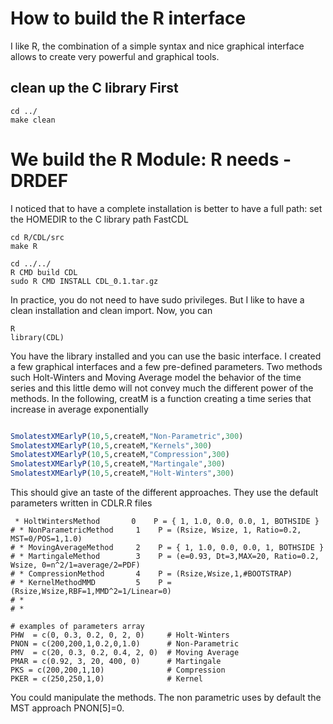 # How to build the R interface 

I like R, the combination of a simple syntax and nice graphical
interface allows to create very powerful and graphical tools.

## clean up the C library First

```
cd ../
make clean
```

# We build the R Module: R needs -DRDEF 

I noticed that to have a complete installation is better to have a
full path: set the HOMEDIR to the C library path FastCDL

```
cd R/CDL/src
make R

cd ../../
R CMD build CDL
sudo R CMD INSTALL CDL_0.1.tar.gz
```

In practice, you do not need to have sudo privileges. But I like to
have a clean installation and clean import. Now, you can 

```
R
library(CDL)
```

You have the library installed and you can use the basic interface. I
created a few graphical interfaces and a few pre-defined
parameters. Two methods such Holt-Winters and Moving Average model the
behavior of the time series and this little demo will not convey much
the different power of the methods. In the following, creatM is a
function creating a time series that increase in average exponentially

```r

SmolatestXMEarlyP(10,5,createM,"Non-Parametric",300)
SmolatestXMEarlyP(10,5,createM,"Kernels",300)
SmolatestXMEarlyP(10,5,createM,"Compression",300) 
SmolatestXMEarlyP(10,5,createM,"Martingale",300)
SmolatestXMEarlyP(10,5,createM,"Holt-Winters",300)  

```

This should give an taste of the different approaches. They use the
default parameters written in CDLR.R files
```
 * HoltWintersMethod       0    P = { 1, 1.0, 0.0, 0.0, 1, BOTHSIDE }                                                                                                                        
# * NonParametricMethod     1    P = (Rsize, Wsize, 1, Ratio=0.2, MST=0/POS=1,1.0)                                                                                                            
# * MovingAverageMethod     2    P = { 1, 1.0, 0.0, 0.0, 1, BOTHSIDE }                                                                                                                        
# * MartingaleMethod        3    P = (e=0.93, Dt=3,MAX=20, Ratio=0.2, Wsize, 0=n^2/1=average/2=PDF)                                                                                           
# * CompressionMethod       4    P = (Rsize,Wsize,1,#BOOTSTRAP)                                                                                                                               
# * KernelMethodMMD         5    P = (Rsize,Wsize,RBF=1,MMD^2=1/Linear=0)                                                                                                                     
# *                                                                                                                                                                                           
# *                                                                                                                                                                                           

# examples of parameters array                                                                                                                                                                
PHW  = c(0, 0.3, 0.2, 0, 2, 0)     # Holt-Winters                                                                                                                                             
PNON = c(200,200,1,0.2,0,1.0)      # Non-Parametric                                                                                                                                           
PMV  = c(20, 0.3, 0.2, 0.4, 2, 0)  # Moving Average                                                                                                                                           
PMAR = c(0.92, 3, 20, 400, 0)      # Martingale                                                                                                                                               
PKS = c(200,200,1,10)              # Compression                                                                                                                                              
PKER = c(250,250,1,0)              # Kernel                                                                                                                                                   
```


You could manipulate the methods. The non parametric uses by default
the MST approach PNON[5]=0. 


